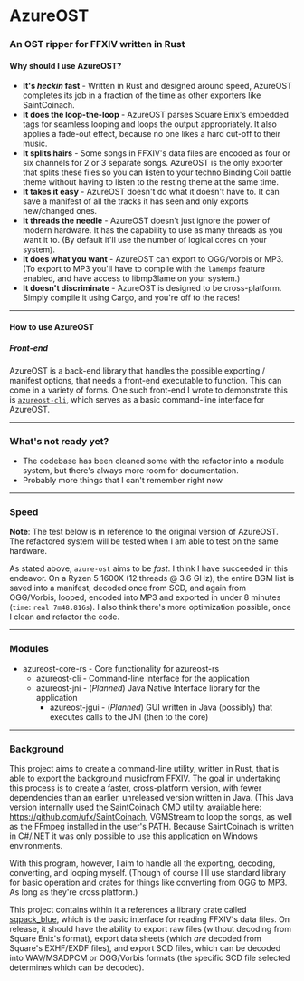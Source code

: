 # AzureOST
### An OST ripper for FFXIV written in Rust
#### Why should I use AzureOST?

- **It's *heckin* fast** - Written in Rust and designed around speed, AzureOST
completes its job in a fraction of the time as other exporters like SaintCoinach.
- **It does the loop-the-loop** - AzureOST parses Square Enix's embedded tags
for seamless looping and loops the output appropriately. It also applies a
fade-out effect, because no one likes a hard cut-off to their music.
- **It splits hairs** - Some songs in FFXIV's data files are encoded as four or
six channels for 2 or 3 separate songs. AzureOST is the only exporter that
splits these files so you can listen to your techno Binding Coil battle theme
without having to listen to the resting theme at the same time.
- **It takes it easy** - AzureOST doesn't do what it doesn't have to. It can
save a manifest of all the tracks it has seen and only exports new/changed ones.
- **It threads the needle** - AzureOST doesn't just ignore the power of
modern hardware. It has the capability to use as many threads as you want it to.
(By default it'll use the number of logical cores on your system).
- **It does what you want** - AzureOST can export to OGG/Vorbis or MP3. (To
export to MP3 you'll have to compile with the `lamemp3` feature enabled, and
have access to libmp3lame on your system.)
- **It doesn't discriminate** - AzureOST is designed to be cross-platform.
Simply compile it using Cargo, and you're off to the races!
---
#### How to use AzureOST
##### Front-end
AzureOST is a back-end library that handles the possible exporting /
manifest options, that needs a front-end executable to function.
This can come in a variety of forms. One such front-end I wrote to
demonstrate this is 
[`azureost-cli`](https://github.com/CerulanLumina/azure-ost-cli),
which serves as a basic command-line interface for AzureOST.

---
### What's not ready yet?

- The codebase has been cleaned some with the refactor into a module system,
but there's always more room for documentation.
- Probably more things that I can't remember right now

---
### Speed

**Note**: The test below is in reference to the original version of AzureOST.
The refactored system will be tested when I am able to test on the same hardware.

As stated above, `azure-ost` aims to be *fast*. I think I have succeeded in this
endeavor. On a Ryzen 5 1600X (12 threads @ 3.6 GHz), the entire BGM list is
saved into a manifest, decoded once from SCD, and again from OGG/Vorbis, looped,
encoded into MP3 and exported in under 8 minutes (`time`: `real 7m48.816s`).
I also think there's more optimization possible, once I clean and refactor the
code. 

---
### Modules


- azureost-core-rs - Core functionality for azureost-rs
  - azureost-cli - Command-line interface for the application
  - azureost-jni - (*Planned*) Java Native Interface library for the application
    - azureost-jgui - (*Planned*) GUI written in Java (possibly) that executes calls to the JNI (then to the core)


---
### Background

This project aims to create a command-line utility, written in Rust, that is
able to export the background musicfrom FFXIV. The goal in undertaking this
process is to create a faster, cross-platform version, with fewer dependencies
than an earlier, unreleased version written in Java. (This Java version
internally used the SaintCoinach CMD utility, available here:
https://github.com/ufx/SaintCoinach, VGMStream to loop the songs, as well as the
FFmpeg installed in the user's PATH. Because SaintCoinach is written in C#/.NET
it was only possible to use this application on Windows environments.

With this program, however, I aim to handle all the exporting, decoding,
converting, and looping myself. (Though of course I'll use standard library for
basic operation and crates for things like converting from OGG to MP3. As long
as they're cross platform.) 

This project contains within it a references a library crate called
[sqpack_blue](https://github.com/CerulanLumina/sqpack-blue), which is the basic
interface for reading FFXIV's data files. On release, it should have the
ability to export raw files (without decoding from Square Enix's format),
export data sheets (which *are* decoded from Square's EXHF/EXDF files), and
export SCD files, which can be decoded into WAV/MSADPCM or OGG/Vorbis formats
(the specific SCD file selected determines which can be decoded).
